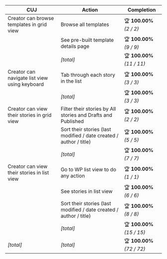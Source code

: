 | **CUJ**                                       | **Action**                                                         | **Completion**             |
| --------------------------------------------- | ------------------------------------------------------------------ | -------------------------- |
| Creator can browse templates in grid view     | Browse all templates                                               | 🏆 **100.00%** *(2 / 2)*   |
|                                               | See pre-built template details page                                | 🏆 **100.00%** *(9 / 9)*   |
|                                               | *[total]*                                                          | 🏆 **100.00%** *(11 / 11)* |
| Creator can navigate list view using keyboard | Tab through each story in the list                                 | 🏆 **100.00%** *(3 / 3)*   |
|                                               | *[total]*                                                          | 🏆 **100.00%** *(3 / 3)*   |
| Creator can view their stories in grid view   | Filter their stories by All stories and Drafts and Published       | 🏆 **100.00%** *(2 / 2)*   |
|                                               | Sort their stories (last modified / date created / author / title) | 🏆 **100.00%** *(5 / 5)*   |
|                                               | *[total]*                                                          | 🏆 **100.00%** *(7 / 7)*   |
| Creator can view their stories in list view   | Go to WP list view to do any action                                | 🏆 **100.00%** *(1 / 1)*   |
|                                               | See stories in list view                                           | 🏆 **100.00%** *(6 / 6)*   |
|                                               | Sort their stories (last modified / date created / author / title) | 🏆 **100.00%** *(8 / 8)*   |
|                                               | *[total]*                                                          | 🏆 **100.00%** *(15 / 15)* |
| *\[total\]*                                   | *\[total\]*                                                        | 🏆 **100.00%** *(72 / 72)* |